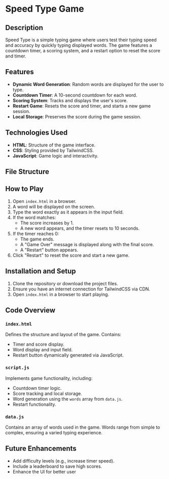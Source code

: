 # Speed Type Game

## Description

Speed Type is a simple typing game where users test their typing speed and accuracy by quickly typing displayed words. The game features a countdown timer, a scoring system, and a restart option to reset the score and timer.

## Features

- **Dynamic Word Generation**: Random words are displayed for the user to type.
- **Countdown Timer**: A 10-second countdown for each word.
- **Scoring System**: Tracks and displays the user's score.
- **Restart Game**: Resets the score and timer, and starts a new game session.
- **Local Storage**: Preserves the score during the game session.

## Technologies Used

- **HTML**: Structure of the game interface.
- **CSS**: Styling provided by TailwindCSS.
- **JavaScript**: Game logic and interactivity.

## File Structure

## How to Play

1. Open `index.html` in a browser.
2. A word will be displayed on the screen.
3. Type the word exactly as it appears in the input field.
4. If the word matches:
   - The score increases by 1.
   - A new word appears, and the timer resets to 10 seconds.
5. If the timer reaches 0:
   - The game ends.
   - A "Game Over" message is displayed along with the final score.
   - A "Restart" button appears.
6. Click "Restart" to reset the score and start a new game.

## Installation and Setup

1. Clone the repository or download the project files.
2. Ensure you have an internet connection for TailwindCSS via CDN.
3. Open `index.html` in a browser to start playing.

## Code Overview

### `index.html`

Defines the structure and layout of the game. Contains:

- Timer and score display.
- Word display and input field.
- Restart button dynamically generated via JavaScript.

### `script.js`

Implements game functionality, including:

- Countdown timer logic.
- Score tracking and local storage.
- Word generation using the `words` array from `data.js`.
- Restart functionality.

### `data.js`

Contains an array of words used in the game. Words range from simple to complex, ensuring a varied typing experience.

## Future Enhancements

- Add difficulty levels (e.g., increase timer speed).
- Include a leaderboard to save high scores.
- Enhance the UI for better user
